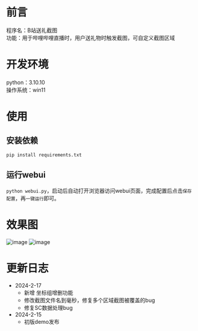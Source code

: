 # 前言

程序名：B站送礼截图  
功能：用于哔哩哔哩直播时，用户送礼物时触发截图，可自定义截图区域  

# 开发环境

python：3.10.10  
操作系统：win11  

# 使用

## 安装依赖

`pip install requirements.txt`  

## 运行webui

`python webui.py`，启动后自动打开浏览器访问webui页面，完成配置后点击`保存配置`，再`一键运行`即可。  

# 效果图
![image](https://github.com/Ikaros-521/bilibili_gift_screenshot/assets/40910637/0d4df52d-5a93-402c-be81-5794bde7c7a9)
![image](https://github.com/Ikaros-521/bilibili_gift_screenshot/assets/40910637/032813dd-dbca-4b49-8497-a2742ab689b0)


# 更新日志
- 2024-2-17
    - 新增 坐标组增删功能
    - 修改截图文件名到毫秒，修复多个区域截图被覆盖的bug
    - 修复SC数据处理bug
- 2024-2-15
    - 初版demo发布
    

